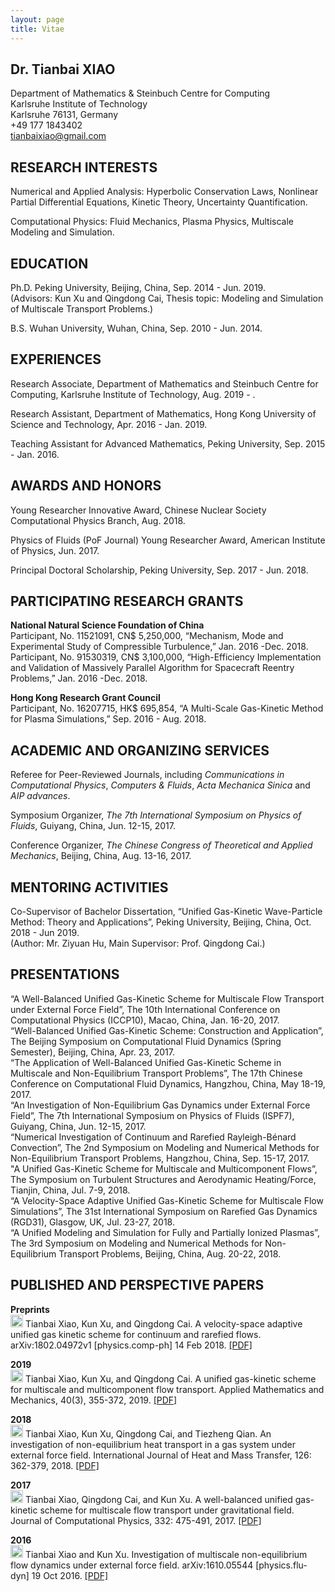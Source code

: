 ```yaml
---
layout: page
title: Vitae
---
```


## Dr. Tianbai XIAO
Department of Mathematics & Steinbuch Centre for Computing  
Karlsruhe Institute of Technology  
Karlsruhe 76131, Germany  
+49 177 1843402  
tianbaixiao@gmail.com

## RESEARCH INTERESTS
Numerical and Applied Analysis: Hyperbolic Conservation Laws, Nonlinear Partial Differential Equations, Kinetic Theory, Uncertainty Quantification.

Computational Physics: Fluid Mechanics, Plasma Physics, Multiscale Modeling and Simulation.

## EDUCATION
Ph.D. Peking University, Beijing, China, Sep. 2014 - Jun. 2019.  
(Advisors: Kun Xu and Qingdong Cai, Thesis topic: Modeling and Simulation of Multiscale Transport Problems.)

B.S. Wuhan University, Wuhan, China, Sep. 2010 - Jun. 2014.

## EXPERIENCES
Research Associate, Department of Mathematics and Steinbuch Centre for Computing, Karlsruhe Institute of Technology, Aug. 2019 - .

Research Assistant, Department of Mathematics, Hong Kong University of Science and Technology, Apr. 2016 - Jan. 2019.

Teaching Assistant for Advanced Mathematics, Peking University, Sep. 2015 - Jan. 2016.

## AWARDS AND HONORS
Young Researcher Innovative Award, Chinese Nuclear Society Computational Physics Branch, Aug. 2018.

Physics of Fluids (PoF Journal) Young Researcher Award, American Institute of Physics, Jun. 2017.

Principal Doctoral Scholarship, Peking University, Sep. 2017 - Jun. 2018.

## PARTICIPATING RESEARCH GRANTS
**National Natural Science Foundation of China**  
Participant, No. 11521091, CN\$ 5,250,000, “Mechanism, Mode and Experimental Study of Compressible Turbulence,” Jan. 2016 -Dec. 2018.  
Participant, No. 91530319, CN\$ 3,100,000, “High-Efficiency Implementation and Validation of Massively Parallel Algorithm for Spacecraft Reentry Problems,” Jan. 2016 -Dec. 2018.

**Hong Kong Research Grant Council**  
Participant, No. 16207715, HK$ 695,854, “A Multi-Scale Gas-Kinetic Method for Plasma Simulations,” Sep. 2016 - Aug. 2018.  

## ACADEMIC AND ORGANIZING SERVICES

Referee for Peer-Reviewed Journals, including *Communications in Computational Physics*, *Computers & Fluids*, *Acta Mechanica Sinica* and *AIP advances*. 

Symposium Organizer, *The 7th International Symposium on Physics of Fluids*, Guiyang, China, Jun. 12-15, 2017. 

Conference Organizer, *The Chinese Congress of Theoretical and Applied Mechanics*, Beijing, China, Aug. 13-16, 2017. 

## MENTORING ACTIVITIES

Co-Supervisor of Bachelor Dissertation, “Unified Gas-Kinetic Wave-Particle Method: Theory and Applications”, Peking University, Beijing, China, Oct. 2018 - Jun 2019.   
(Author: Mr. Ziyuan Hu, Main Supervisor: Prof. Qingdong Cai.) 

## PRESENTATIONS
“A Well-Balanced Unified Gas-Kinetic Scheme for Multiscale Flow Transport under External Force Field”, The 10th International Conference on Computational Physics (ICCP10), Macao, China, Jan. 16-20, 2017.  
“Well-Balanced Unified Gas-Kinetic Scheme: Construction and Application”, The Beijing Symposium on Computational Fluid Dynamics (Spring Semester), Beijing, China, Apr. 23, 2017.  
“The Application of Well-Balanced Unified Gas-Kinetic Scheme in Multiscale and Non-Equilibrium Transport Problems”, The 17th Chinese Conference on Computational Fluid Dynamics, Hangzhou, China, May 18-19, 2017.  
“An Investigation of Non-Equilibrium Gas Dynamics under External Force Field”, The 7th International Symposium on Physics of Fluids (ISPF7), Guiyang, China, Jun. 12-15, 2017.  
“Numerical Investigation of Continuum and Rarefied Rayleigh-Bénard Convection”,
The 2nd Symposium on Modeling and Numerical Methods for Non-Equilibrium Transport Problems, Hangzhou, China, Sep. 15-17, 2017.  
"A Unified Gas-Kinetic Scheme for Multiscale and Multicomponent Flows”, The Symposium on Turbulent Structures and Aerodynamic Heating/Force, Tianjin, China, Jul. 7-9, 2018.  
“A Velocity-Space Adaptive Unified Gas-Kinetic Scheme for Multiscale Flow Simulations”, The 31st International Symposium on Rarefied Gas Dynamics (RGD31), Glasgow, UK, Jul. 23-27, 2018.  
“A Unified Modeling and Simulation for Fully and Partially Ionized Plasmas”, The 3rd Symposium on Modeling and Numerical Methods for Non-Equilibrium Transport Problems, Beijing, China, Aug. 20-22, 2018.

## PUBLISHED AND PERSPECTIVE PAPERS
**Preprints**  
<img src="../img/demo-paper.png" height="20px">
Tianbai Xiao, Kun Xu, and Qingdong Cai. A velocity-space adaptive unified gas kinetic scheme for continuum and rarefied flows. arXiv:1802.04972v1 [physics.comp-ph] 14 Feb 2018. [[PDF]](../documents/publications/1802.04972.pdf)

**2019**  
<img src="../img/journal-article.png" height="20px">
Tianbai Xiao, Kun Xu, and Qingdong Cai. A unified gas-kinetic scheme for multiscale and multicomponent flow transport. Applied Mathematics and Mechanics, 40(3), 355-372, 2019. [[PDF]](../documents/publications/xiao2019-mixture.pdf)

**2018**  
<img src="../img/journal-article.png" height="20px">
Tianbai Xiao, Kun Xu, Qingdong Cai, and Tiezheng Qian. An investigation of non-equilibrium heat transport in a gas system under external force field. International Journal of Heat and Mass Transfer, 126: 362-379, 2018. [[PDF]](../documents/publications/xiao2018-investigation.pdf)

**2017**  
<img src="../img/journal-article.png" height="20px">
Tianbai Xiao, Qingdong Cai, and Kun Xu. A well-balanced unified gas-kinetic scheme for multiscale flow transport under gravitational field. Journal of Computational Physics, 332: 475-491, 2017. [[PDF]](../documents/publications/xiao2017-wbugks.pdf)

**2016**  
<img src="../img/demo-paper.png" height="20px">
Tianbai Xiao and Kun Xu. Investigation of multiscale non-equilibrium flow dynamics under external force field. arXiv:1610.05544 [physics.flu-dyn] 19 Oct 2016. [[PDF]](https://www.researchgate.net/publication/309283824_Investigation_of_Multiscale_Non-equilibrium_Flow_Dynamics_Under_External_Force_Field)
